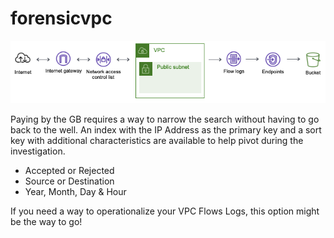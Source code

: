 # forensicvpc

![forensicvpc](VPC.png)

Paying by the GB requires a way to narrow the search without having to go back to the well. An index with the IP Address as the primary key and a sort key with additional characteristics are available to help pivot during the investigation.

- Accepted or Rejected
- Source or Destination
- Year, Month, Day & Hour

If you need a way to operationalize your VPC Flows Logs, this option might be the way to go!

